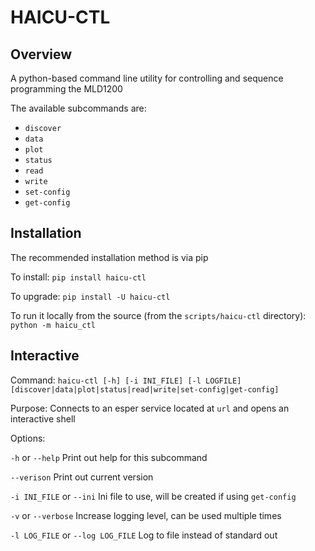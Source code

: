 # HAICU-CTL

## Overview

A python-based command line utility for controlling and sequence programming the MLD1200

The available subcommands are:

- `discover`
- `data`
- `plot`
- `status`
- `read`
- `write`
- `set-config`
- `get-config`

## Installation

The recommended installation method is via pip

  To install:
    `pip install haicu-ctl`

  To upgrade:
    `pip install -U haicu-ctl`

  To run it locally from the source (from the `scripts/haicu-ctl` directory):
    `python -m haicu_ctl`

## Interactive

 Command:
  `haicu-ctl [-h] [-i INI_FILE] [-l LOGFILE] [discover|data|plot|status|read|write|set-config|get-config]`

 Purpose:
  Connects to an esper service located at `url` and opens an interactive shell

 Options:

  `-h` or `--help`
  Print out help for this subcommand

  `--verison`
  Print out current version

  `-i INI_FILE` or  `--ini`
   Ini file to use, will be created if using `get-config`

  `-v` or `--verbose`
   Increase logging level, can be used multiple times

  `-l LOG_FILE` or `--log LOG_FILE`
   Log to file instead of standard out
